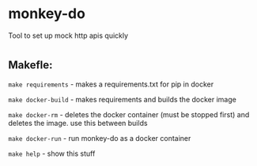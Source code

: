 # monkey-do
Tool to set up mock http apis quickly
#
## Makefle:

```make requirements``` - makes a requirements.txt for pip in docker

```make docker-build``` - makes requirements and builds the docker image

```make docker-rm``` - deletes the docker container (must be stopped first) and deletes the image. use this between builds

```make docker-run``` - run monkey-do as a docker container

```make help``` - show this stuff
